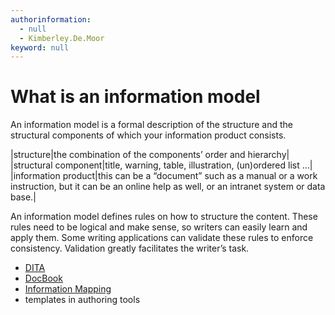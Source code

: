```yaml
---
authorinformation:
  - null
  - Kimberley.De.Moor
keyword: null
---
```


# What is an information model

An information model is a formal description of the structure and the structural components of which your information product consists.

\|structure\|the combination of the components’ order and hierarchy\| \|structural component\|title, warning, table, illustration, \(un\)ordered list …\| \|information product\|this can be a “document” such as a manual or a work instruction, but it can be an online help as well, or an intranet system or data base.\|

An information model defines rules on how to structure the content. These rules need to be logical and make sense, so writers can easily learn and apply them. Some writing applications can validate these rules to enforce consistency. Validation greatly facilitates the writer’s task.

* [DITA](../to_dita/to_dita_in_a_nutshell/co_what_is_dita.md)
* [DocBook](https://docbook.org/whatis)
* [Information Mapping](https://www.informationmapping.com/en/)
* templates in authoring tools

